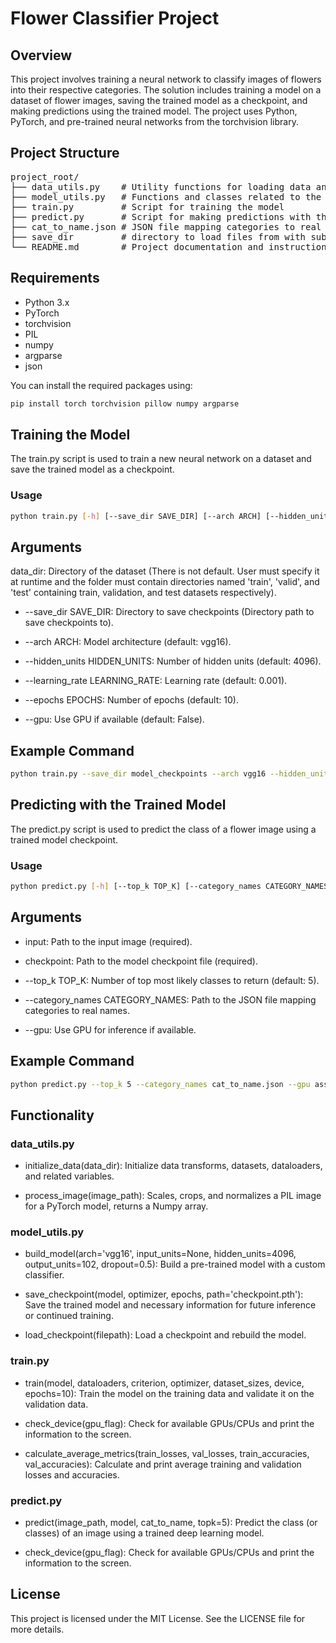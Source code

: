 # Flower Classifier Project

## Overview
This project involves training a neural network to classify images of flowers into their respective categories. The solution includes training a model on a dataset of flower images, saving the trained model as a checkpoint, and making predictions using the trained model. The project uses Python, PyTorch, and pre-trained neural networks from the torchvision library.

## Project Structure

<pre style="text-align: left;">
project_root/
├── data_utils.py    # Utility functions for loading data and preprocessing images
├── model_utils.py   # Functions and classes related to the model
├── train.py         # Script for training the model
├── predict.py       # Script for making predictions with the trained model
├── cat_to_name.json # JSON file mapping categories to real names
├── save_dir         # directory to load files from with sub-directories for train, test, and validation 
└── README.md        # Project documentation and instructions
</pre>

## Requirements
- Python 3.x
- PyTorch
- torchvision
- PIL
- numpy
- argparse
- json

You can install the required packages using:
```bash
pip install torch torchvision pillow numpy argparse
```

## Training the Model
The train.py script is used to train a new neural network on a dataset and save the trained model as a checkpoint.

### Usage

```bash
python train.py [-h] [--save_dir SAVE_DIR] [--arch ARCH] [--hidden_units HIDDEN_UNITS] [--learning_rate LEARNING_RATE] [--epochs EPOCHS] [--gpu] data_dir
```

## Arguments

data_dir: Directory of the dataset (There is not default. User must specify it at runtime and the folder must contain directories named 'train', 'valid', and 'test' containing train, validation, and test datasets respectively).

- --save_dir SAVE_DIR: Directory to save checkpoints (Directory path to save checkpoints to).

- --arch ARCH: Model architecture (default: vgg16).

- --hidden_units HIDDEN_UNITS: Number of hidden units (default: 4096).

- --learning_rate LEARNING_RATE: Learning rate (default: 0.001).

- --epochs EPOCHS: Number of epochs (default: 10).

- --gpu: Use GPU if available (default: False).


## Example Command

```bash
python train.py --save_dir model_checkpoints --arch vgg16 --hidden_units 4096 --learning_rate 0.001 --epochs 10 --gpu flowers
```

## Predicting with the Trained Model

The predict.py script is used to predict the class of a flower image using a trained model checkpoint.

### Usage

```bash
python predict.py [-h] [--top_k TOP_K] [--category_names CATEGORY_NAMES] [--gpu] input checkpoint
```

## Arguments

- input: Path to the input image (required).

- checkpoint: Path to the model checkpoint file (required).

- --top_k TOP_K: Number of top most likely classes to return (default: 5).

- --category_names CATEGORY_NAMES: Path to the JSON file mapping categories to real names.

- --gpu: Use GPU for inference if available.


## Example Command

```bash
python predict.py --top_k 5 --category_names cat_to_name.json --gpu assets/img-check.jpg model_checkpoints/vgg16_20250114_071550_val_acc_72%.pth
```

## Functionality

### data_utils.py

- initialize_data(data_dir): Initialize data transforms, datasets, dataloaders, and related variables.

- process_image(image_path): Scales, crops, and normalizes a PIL image for a PyTorch model, returns a Numpy array.

### model_utils.py

- build_model(arch='vgg16', input_units=None, hidden_units=4096, output_units=102, dropout=0.5): Build a pre-trained model with a custom classifier.

- save_checkpoint(model, optimizer, epochs, path='checkpoint.pth'): Save the trained model and necessary information for future inference or continued training.

- load_checkpoint(filepath): Load a checkpoint and rebuild the model.


### train.py

- train(model, dataloaders, criterion, optimizer, dataset_sizes, device, epochs=10): Train the model on the training data and validate it on the validation data.

- check_device(gpu_flag): Check for available GPUs/CPUs and print the information to the screen.

- calculate_average_metrics(train_losses, val_losses, train_accuracies, val_accuracies): Calculate and print average training and validation losses and accuracies.

### predict.py
- predict(image_path, model, cat_to_name, topk=5): Predict the class (or classes) of an image using a trained deep learning model.

- check_device(gpu_flag): Check for available GPUs/CPUs and print the information to the screen.


## License
This project is licensed under the MIT License. See the LICENSE file for more details.